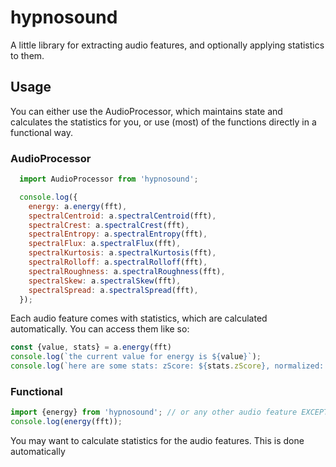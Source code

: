 # hypnosound
A little library for extracting audio features, and optionally applying statistics to them.

## Usage

You can either use the AudioProcessor, which maintains state and calculates the statistics for you, or use (most) of the functions directly in a functional way.

### AudioProcessor

```javascript
  import AudioProcessor from 'hypnosound';

  console.log({
    energy: a.energy(fft),
    spectralCentroid: a.spectralCentroid(fft),
    spectralCrest: a.spectralCrest(fft),
    spectralEntropy: a.spectralEntropy(fft),
    spectralFlux: a.spectralFlux(fft),
    spectralKurtosis: a.spectralKurtosis(fft),
    spectralRolloff: a.spectralRolloff(fft),
    spectralRoughness: a.spectralRoughness(fft),
    spectralSkew: a.spectralSkew(fft),
    spectralSpread: a.spectralSpread(fft),
  });
  ```

  Each audio feature comes with statistics, which are calculated automatically. You can access them like so:
  ```javascript
  const {value, stats} = a.energy(fft)
  console.log(`the current value for energy is ${value}`);
  console.log(`here are some stats: zScore: ${stats.zScore}, normalized: ${stats.normalized}, standardDeviation: ${stats.standardDeviation}, median: ${stats.median}, mean: ${stats.mean}, min: ${stats.min}, max: ${stats.max}`);
  ```

### Functional
```javascript
import {energy} from 'hypnosound'; // or any other audio feature EXCEPT spectralFlux
console.log(energy(fft));
```

You may want to calculate statistics for the audio features. This is done automatically
